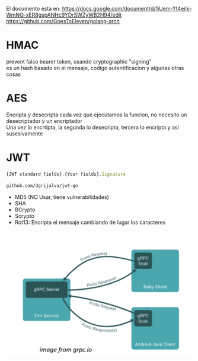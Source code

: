 El documento esta en:
https://docs.google.com/document/d/1iUem-Yt4eihj-WmNQ-xER8gspANHc9YDrSWZyWB2H94/edit
<br />
https://github.com/GoesToEleven/golang-arch

# HMAC
 prevent falso bearer token, usando cryptographic "signing"<br />
 es un hash basado en el mensaje, codigo autentificacion y algunas otras cosas

# AES
Encripta y desecripta cada vez que ejecutamos la funcion, no necesito un desecriptador y un encriptador<br />
Una vez lo encrtipta, la segunda lo desecripta, tercera lo encripta y asi susesivamente

 # JWT
```javascript
{JWT standard fields}.{Your fields}.Signature
```
```sh
github.com/dgrijalva/jwt-go
```

- MD5 (NO Usar, tiene vulnerabilidades)
- SHA
- BCrypto
- Scrypto
- Rot13: Encripta el mensaje cambiando de lugar los caracteres
<br />

![Events](../images/61.png)